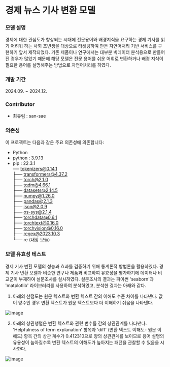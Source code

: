 # 경제 뉴스 기사 변환 모델

### 모델 설명
경제에 대한 관심도가 향상되는 시대에 전문용어와 배경지식을 요구하는 경제 기사를 읽기 어려워 하는 사회 초년생을 대상으로 타켓팅하여 만든 자연어처리 기반 서비스를 구현하기 앞서 제작되었다. 
기존 제품이나 연구에서는 대부분 빅데이터 분석용으로 만들어진 경우가 많았기 때문에 해당 모델은 전문 용어를 쉬운 어휘로 변환하거나 배경 지식이 필요한 용어를 설명해주는 방법으로 자연어처리를 하였다.

### 개발 기간
2024.09. ~ 2024.12.

### Contributor
- 최유림 : san-sae

### 의존성
이 프로젝트는 다음과 같은 주요 의존성에 의존합니다:
- Python
- python : 3.9.13
- pip : 22.3.1  
── tokenizers@0.14.1  
├── transformers@4.37.2  
├── torch@2.1.0  
├── tqdm@4.66.1  
├── datasets@2.14.5  
├── numpy@1.26.0  
├── pandas@2.1.3  
├── json@2.0.9  
├── os-sys@2.1.4  
├── torchdata@0.6.1  
├── torchtext@0.16.0  
├── torchvision@0.16.0  
├── regex@2023.10.3  
└── re (내장 모듈)  
  
### 모델 유효성 테스트
경제 기사 변환 모델의 성능과 효과를 검증하기 위해 통계론적 방법론을 활용하였다. 경제 기사 변환 모델과 비슷한 연구나 제품과 비교하여 유효성을 평가하기에 데이터나 비교군이 부재하여 설문조사를 실시하였다. 설문조사의 결과는 파이썬 'seaborn'과  'matplotlib' 라이브러리를 사용하여 분석하였고, 분석한 결과는 아래와 같다.
1. 아래의 산점도는 원문 텍스트와 변환 텍스트 간의 이해도 수준 차이를 나타낸다. 값이 양수인 경우 변환 텍스트가 원문 텍스트보다 더 이해하기 쉬움을 나타낸다.

  ![image](https://github.com/user-attachments/assets/a75f831d-c694-44ea-b4ba-6f341881d019)

2. 아래의 상관행렬은 변환 텍스트와 관련 변수들 간의 상관관계를 나타낸다. 'Helpfulness of term explanation' 항목과 'diff' (변환 텍스트 이해도- 원문 이해도) 항목 간의 상관 계수가 0.412310으로 양의 상관관계를 보이므로 용어 설명의 유용성이 높아질수록 변환 텍스트의 이해도가 높아지는 패턴을 관찰할 수 있음을 시사한다.

  ![image](https://github.com/user-attachments/assets/1d75feb5-2a4a-4a43-95bc-8e25ae52ec0a)
 

